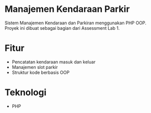 # Manajemen Kendaraan Parkir

Sistem Manajemen Kendaraan dan Parkiran menggunakan PHP OOP.  
Proyek ini dibuat sebagai bagian dari Assessment Lab 1.

# Fitur
- Pencatatan kendaraan masuk dan keluar
- Manajemen slot parkir
- Struktur kode berbasis OOP

# Teknologi
- PHP
